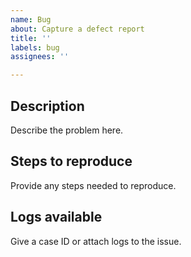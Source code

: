 ```yaml
---
name: Bug
about: Capture a defect report
title: ''
labels: bug
assignees: ''

---
```



## Description

Describe the problem here.

## Steps to reproduce

Provide any steps needed to reproduce.

## Logs available

Give a case ID or attach logs to the issue.
